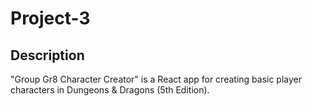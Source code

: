 # Project-3

## Description

"Group Gr8 Character Creator" is a React app for creating basic player characters in Dungeons & Dragons (5th Edition).

